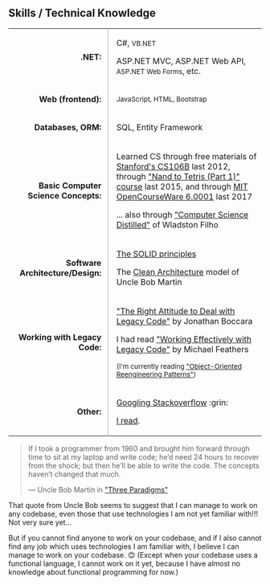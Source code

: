 <style>

  table.skills tbody tr td:nth-child(1) {
    font-weight: bold;
    text-align: right;
    padding-right: 0.8em
  }

  table.skills tbody tr td:nth-child(2) {
    border-left: 1px solid #A9A9A9;
    padding-left: 1em
  }

</style>

<div class="resume-section-content col-md-10">
    <h2 class="mb-5">Skills / Technical Knowledge</h2>
    <table class="table table-sm skills">
        <tbody>
            <tr>
                <td>.NET:</td>
                <td>
                    <p>C#, <small>VB.NET</small></p>
                    <p>ASP.NET MVC, ASP.NET Web API, <small>ASP.NET Web Forms</small>, etc.</p>
                </td>
            </tr>
            <tr>
                <td>Web (frontend):</td>
                <td>
                    <p><small>JavaScript, HTML, Bootstrap</small></p>
                </td>
            </tr>
            <tr>
                <td>Databases, ORM:</td>
                <td>
                    <p>SQL, Entity Framework</p>
                </td>
            </tr>
            <tr>
                <td>Basic Computer Science Concepts:</td>
                <td>
                    <p>
                    Learned CS through free materials of
                    <a  href="http://jeremiahflaga.blogspot.com/2012/05/cs106b-free-course-from-stanford.html">Stanford's CS106B</a> last 2012, through <a href="/files/certificates/Nand2Tetris-Cert-Coursera.pdf">"Nand to Tetris (Part 1)" course</a> last 2015, and through 
                    <a href="/2017/08/05/finished-mit-ocw-6.0001/">MIT OpenCourseWare 6.0001</a> last 2017
                    </p>
                    <p>
                    ... also through <a href="/2017/07/02/computer-science-distilled-feedback">"Computer Science Distilled"</a> of Wladston Filho
                    </p>
                </td>
            </tr>
            <tr>
                <td>Software Architecture/Design:</td>
                <td>
                    <p>
                        <a href="https://www.youtube.com/watch?v=oar-T2KovwE">The SOLID principles</a>
                    </p>
                    <p>
                        The <a href="/2017/09/07/architecture-is-the-art-of-drawing-lines">Clean Architecture</a> model of Uncle Bob Martin
                    </p>
                </td>
            </tr>
            <tr>
                <td>Working with Legacy Code:</td>
                <td>
                    <p>
                        <a href="https://simpleprogrammer.com/deal-with-legacy-code/">"The Right Attitude to Deal with Legacy Code"</a> by Jonathan Boccara
                    </p>
                    <p>
                        I had read <a href="/2018/04/30/welc-book-by-micheal-feathers/">"Working Effectively with Legacy Code"</a> by Michael Feathers
                    </p>
                    <p>
                        <small>(I'm currently reading <a href="http://scg.unibe.ch/download/oorp/">"Object-Oriented Reengineering Patterns"</a>)</small>
                    </p>
                </td>
            </tr>
            <tr>
                <td>Other:</td>
                <td>
                    <p>
                        <a href="https://www.quora.com/Do-expert-programmers-use-Google-frequently-when-coding">Googling Stackoverflow</a> :grin:
                    </p>
                    <!-- 
                    <p>
                        I also tried solving <em>simple</em> algorithmic problems before. (<a href="/resume/anti-resume/#not-an-algorithmer">I'm not an Algorithmer</a>, so I do not have the ability to solve complex algorithmic problems.)                
                        You can view my solutions to some simple problems
                        <a href="https://github.com/jeremiahflaga/competitive-programming">here</a>.
                    </p> 
                    -->
                    <p>
                        <a href="/memorabilia/quotes/why-read/">I read</a>.
                    </p>
                </td>
            </tr>
            <!-- 
            <tr>
                <td></td>
                <td>
                    <p>
                        I had read <a href="https://www.bookdepository.com/book/9780091906818?a_aid=jflaga">"How to Win Friends and Influence People"</a>, and I am rereading it sometimes to review the things I learned from it.
                    </p>
                    <p>
                        <small>
                            <em>(I included this here because this might give me plus points... because I saw a job posting in the past which said that this book is a required reading if one is hired.)</em>
                        </small>
                    </p>
                </td>
            </tr> 
            -->
        </tbody>
    </table>


<div class="alert alert-secondary" markdown="1">

> If I took a programmer from 1960 and brought him forward through time to sit at my laptop and write code; he’d need 24 hours to recover from the shock; but then he’ll be able to write the code. The concepts haven’t changed that much.
> 
> &mdash; Uncle Bob Martin in <a href="http://blog.cleancoder.com/uncle-bob/2012/12/19/Three-Paradigms.html">"Three Paradigms"</a>

That quote from Uncle Bob seems to suggest that I can manage to work on any codebase, even those that use technologies I am not yet familiar with!!! 
Not very sure yet...

But if you cannot find anyone to work on your codebase, and if I also cannot find any job which uses technologies I am familiar with, I believe I can manage to work on your codebase. :blush: (Except when your codebase uses a functional language, I cannot work on it yet, because I have almost no knowledge about functional programming for now.)

</div>

</div>
